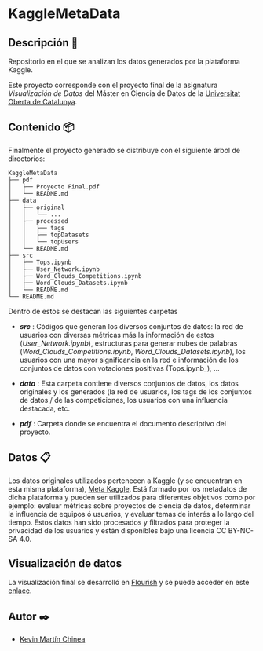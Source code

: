 # KaggleMetaData

## Descripción 🚀

Repositorio en el que se analizan los datos generados por la plataforma Kaggle.

Este proyecto corresponde con el proyecto final de la asignatura _Visualización de Datos_ del Máster en Ciencia de Datos de la [Universitat Oberta de Catalunya](https://www.uoc.edu/portal/en/index.html).

## Contenido 📦

Finalmente el proyecto generado se distribuye con el siguiente árbol de directorios:

```
KaggleMetaData
├── pdf
│   ├── Proyecto Final.pdf
│   └── README.md
├── data
│   ├── original
│   │   └── ...
│   ├── processed
│   │   ├── tags
│   │   ├── topDatasets
│   │   └── topUsers
│   └── README.md
├── src
│   ├── Tops.ipynb
│   ├── User_Network.ipynb
│   ├── Word_Clouds_Competitions.ipynb
│   ├── Word_Clouds_Datasets.ipynb
│   └── README.md
└── README.md
```

Dentro de estos se destacan las siguientes carpetas

* _**src**_ : Códigos que generan los diversos conjuntos de datos: la red de usuarios con diversas métricas más la información de estos (_User_Network.ipynb_), estructuras para generar nubes de palabras (_Word_Clouds_Competitions.ipynb_, _Word_Clouds_Datasets.ipynb_), los usuarios con una mayor significancia en la red e información de los conjuntos de datos con votaciones positivas (Tops.ipynb_), ...

* _**data**_ : Esta carpeta contiene diversos conjuntos de datos, los datos originales y los generados (la red de usuarios, los tags de los conjuntos de datos / de las competiciones, los usuarios con una influencia destacada, etc.

* _**pdf**_ : Carpeta donde se encuentra el documento descriptivo del proyecto.

## Datos 📋

Los datos originales utilizados pertenecen a Kaggle (y se encuentran en esta misma plataforma), [Meta Kaggle](https://www.kaggle.com/datasets/kaggle/meta-kaggle?select=ForumTopics.csv). Está formado por los metadatos de dicha plataforma y pueden ser utilizados para diferentes objetivos como por ejemplo: evaluar métricas sobre proyectos de ciencia de datos, determinar la influencia de equipos ó usuarios, y evaluar temas de interés a lo largo del tiempo. Estos datos han sido procesados y filtrados para proteger la privacidad de los usuarios y están disponibles bajo una licencia CC BY-NC-SA 4.0.

## Visualización de datos

La visualización final se desarrolló en [Flourish](https://flourish.studio/) y se puede acceder en este [enlace](https://public.flourish.studio/story/1804077/).

## Autor ✒️

* [Kevin Martín Chinea](https://www.linkedin.com/in/kevmch/)
